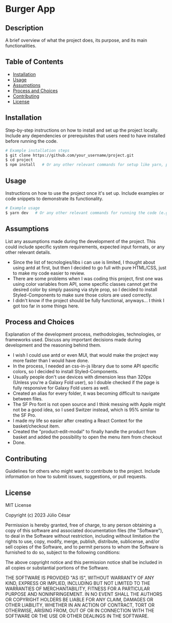 # Burger App

## Description

A brief overview of what the project does, its purpose, and its main functionalities.

## Table of Contents

- [Installation](#installation)
- [Usage](#usage)
- [Assumptions](#assumptions)
- [Process and Choices](#process-and-choices)
- [Contributing](#contributing)
- [License](#license)

## Installation

Step-by-step instructions on how to install and set up the project locally. Include any dependencies or prerequisites that users need to have installed before running the code.

```bash
# Example installation steps
$ git clone https://github.com/your_username/project.git
$ cd project
$ npm install   # Or any other relevant commands for setup like yarn, pnpm or bun
```

## Usage

Instructions on how to use the project once it's set up. Include examples or code snippets to demonstrate its functionality.

```bash
# Example usage
$ yarn dev   # Or any other relevant commands for running the code (e.g: npm run dev)
```

## Assumptions

List any assumptions made during the development of the project. This could include specific system requirements, expected input formats, or any other relevant details.

- Since the list of tecnologies/libs i can use is limited, I thought about using antd at first, but then I decided to go full with pure HTML/CSS, just to make my code easier to review.
- There are some problems when I was coding this project, first one was using color variables from API, some specific classes cannot get the desired color by simply passing via style prop, so I decided to install Styled-Components to make sure those colors are used correctly.
- I didn't know if the project should be fully functional, anyways... I think I got too far in some things here.

## Process and Choices

Explanation of the development process, methodologies, technologies, or frameworks used. Discuss any important decisions made during development and the reasoning behind them.

- I wish I could use antd or even MUI, that would make the project way more faster than I would have done.
- In the process, I needed an css-in-js library due to some API specific colors, so I decided to install Styled-Components.
- Usually people don't use devices with dimension less than 320px (Unless you're a Galaxy Fold user), so I double checked if the page is fully responsive for Galaxy Fold users as well.
- Created an alias for every folder, it was becoming difficult to navigate between files.
- The SF Pro font is not open source and I think messing with Apple might not be a good idea, so I used Switzer instead, which is 95% similar to the SF Pro.
- I made my life so easier after creating a React Context for the basket/checkout item.
- Created the "product-edit-modal" to finally handle the product from basket and added the possibility to open the menu item from checkout
- Done.

## Contributing

Guidelines for others who might want to contribute to the project. Include information on how to submit issues, suggestions, or pull requests.

## License

MIT License

Copyright (c) 2023 Júlio César

Permission is hereby granted, free of charge, to any person obtaining a copy
of this software and associated documentation files (the "Software"), to deal
in the Software without restriction, including without limitation the rights
to use, copy, modify, merge, publish, distribute, sublicense, and/or sell
copies of the Software, and to permit persons to whom the Software is
furnished to do so, subject to the following conditions:

The above copyright notice and this permission notice shall be included in all
copies or substantial portions of the Software.

THE SOFTWARE IS PROVIDED "AS IS", WITHOUT WARRANTY OF ANY KIND, EXPRESS OR
IMPLIED, INCLUDING BUT NOT LIMITED TO THE WARRANTIES OF MERCHANTABILITY,
FITNESS FOR A PARTICULAR PURPOSE AND NONINFRINGEMENT. IN NO EVENT SHALL THE
AUTHORS OR COPYRIGHT HOLDERS BE LIABLE FOR ANY CLAIM, DAMAGES OR OTHER
LIABILITY, WHETHER IN AN ACTION OF CONTRACT, TORT OR OTHERWISE, ARISING FROM,
OUT OF OR IN CONNECTION WITH THE SOFTWARE OR THE USE OR OTHER DEALINGS IN THE
SOFTWARE.
